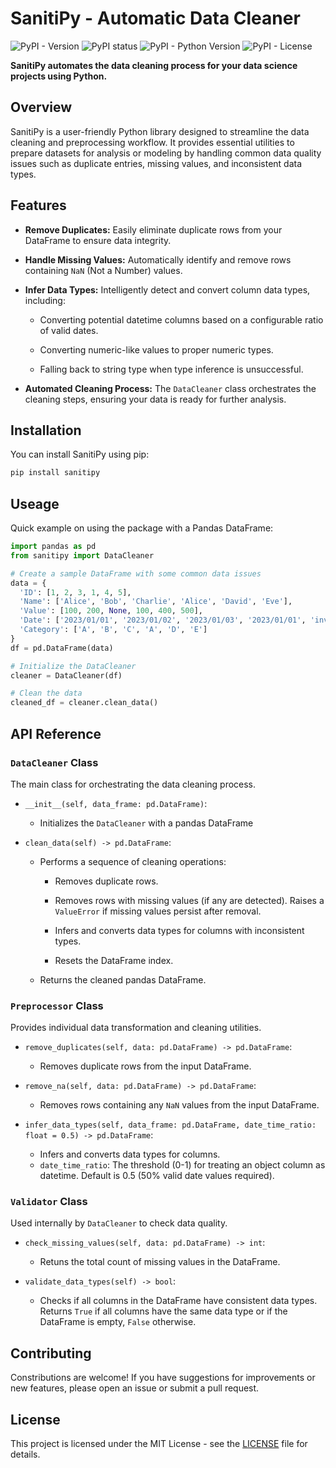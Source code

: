 # SanitiPy - Automatic Data Cleaner
<!-- Badges go here -->
![PyPI - Version](https://img.shields.io/pypi/v/sanitipy?style=for-the-badge)
![PyPI status](https://img.shields.io/pypi/status/sanitipy?style=for-the-badge)
![PyPI - Python Version](https://img.shields.io/pypi/pyversions/sanitipy?style=for-the-badge)
![PyPI - License](https://img.shields.io/pypi/l/sanitipy?style=for-the-badge)

**SanitiPy automates the data cleaning process for your data science projects using Python.**

## Overview
SanitiPy is a user-friendly Python library designed to streamline the data cleaning and preprocessing workflow. It provides essential utilities to prepare datasets for analysis or modeling by handling common data quality issues such as duplicate entries, missing values, and inconsistent data types.

## Features
- **Remove Duplicates:** Easily eliminate duplicate rows from your DataFrame to ensure data integrity.

- **Handle Missing Values:** Automatically identify and remove rows containing `NaN` (Not a Number) values.

- **Infer Data Types:** Intelligently detect and convert column data types, including:
  - Converting potential datetime columns based on a configurable ratio of valid dates.
  
  - Converting numeric-like values to proper numeric types.
  
  - Falling back to string type when type inference is unsuccessful.

- **Automated Cleaning Process:** The `DataCleaner` class orchestrates the cleaning steps, ensuring your data is ready for further analysis.

## Installation
You can install SanitiPy using pip:

```zsh
pip install sanitipy
```

## Useage
Quick example on using the package with a Pandas DataFrame:

```python
import pandas as pd
from sanitipy import DataCleaner

# Create a sample DataFrame with some common data issues
data = {
  'ID': [1, 2, 3, 1, 4, 5],
  'Name': ['Alice', 'Bob', 'Charlie', 'Alice', 'David', 'Eve'],
  'Value': [100, 200, None, 100, 400, 500],
  'Date': ['2023/01/01', '2023/01/02', '2023/01/03', '2023/01/01', 'invalid-date', '2023/01/05'],
  'Category': ['A', 'B', 'C', 'A', 'D', 'E']
}
df = pd.DataFrame(data)

# Initialize the DataCleaner
cleaner = DataCleaner(df)

# Clean the data
cleaned_df = cleaner.clean_data()
```

## API Reference
### `DataCleaner` Class
The main class for orchestrating the data cleaning process.

- `__init__(self, data_frame: pd.DataFrame)`:
  - Initializes the `DataCleaner` with a pandas DataFrame

- `clean_data(self) -> pd.DataFrame`:
  - Performs a sequence of cleaning operations:
    - Removes duplicate rows.
    
    - Removes rows with missing values (if any are detected). Raises a `ValueError` if missing values persist after removal.

    - Infers and converts data types for columns with inconsistent types.

    - Resets the DataFrame index.
  - Returns the cleaned pandas DataFrame.

### `Preprocessor` Class
Provides individual data transformation and cleaning utilities.

- `remove_duplicates(self, data: pd.DataFrame) -> pd.DataFrame`:
  - Removes duplicate rows from the input DataFrame.

- `remove_na(self, data: pd.DataFrame) -> pd.DataFrame`:
  - Removes rows containing any `NaN` values from the input DataFrame.

- `infer_data_types(self, data_frame: pd.DataFrame, date_time_ratio: float = 0.5) -> pd.DataFrame`:
  - Infers and converts data types for columns.
  - `date_time_ratio`: The threshold (0-1) for treating an object column as datetime. Default is 0.5 (50% valid date values required).

### `Validator` Class
Used internally by `DataCleaner` to check data quality.

- `check_missing_values(self, data: pd.DataFrame) -> int`:
  -  Retuns the total count of missing values in the DataFrame.

- `validate_data_types(self) -> bool`:
  - Checks if all columns in the DataFrame have consistent data types. Returns `True` if all columns have the same data type or if the DataFrame is empty, `False` otherwise.

## Contributing
Constributions are welcome! If you have suggestions for improvements or new features, please open an issue or submit a pull request.

## License
This project is licensed under the MIT License - see the [LICENSE](./LICENSE) file for details.
